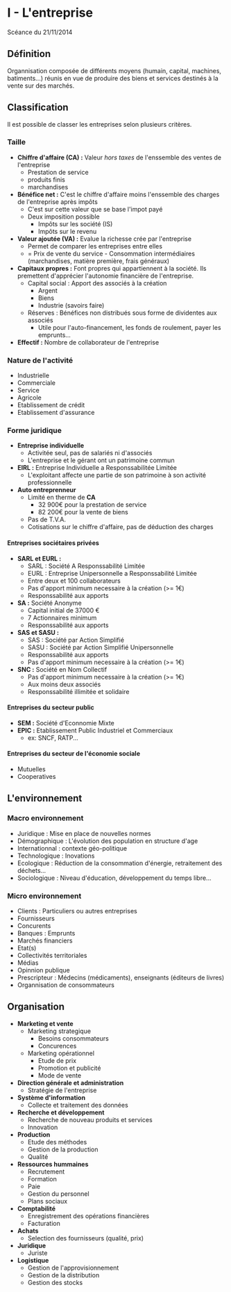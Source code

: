 # I - L'entreprise
Scéance du 21/11/2014

## Définition
Organnisation composée de différents moyens (humain, capital, machines, batiments...) réunis en vue de produire des biens et services destinés à la vente sur des marchés.

## Classification
Il est possible de classer les entreprises selon plusieurs critères.

### Taille
 - **Chiffre d'affaire (CA) :** Valeur *hors taxes* de l'enssemble des ventes de l'entreprise 
	 - Prestation de service
	 - produits finis
	 - marchandises
 - **Bénéfice net :** C'est le chiffre d'affaire moins l'enssemble des charges de l'entreprise après impôts
	 - C'est sur cette valeur que se base l'impot payé
	 - Deux imposition possible
		 - Impôts sur les société (IS)
		 - Impôts sur le revenu
 - **Valeur ajoutée (VA) :** Evalue la richesse crée par l'entreprise
	 - Permet de comparer les entreprises entre elles
	 - = Prix de vente du service - Consommation intermédiaires (marchandises, matière première, frais généraux)
 - **Capitaux propres :** Font propres qui appartiennent à la société. Ils premettent d'apprécier l'autonomie financière de l'entreprise.
	 - Capital social : Apport des associés à la création
		 - Argent
		 - Biens
		 - Industrie (savoirs faire)
	 - Réserves : Bénéfices non distribués sous forme de dividentes aux associés
		 - Utile pour l'auto-financement, les fonds de roulement, payer les emprunts...
 - **Effectif :** Nombre de collaborateur de l'entreprise 

### Nature de l'activité
 - Industrielle
 - Commerciale
 - Service
 - Agricole
 - Etablissement de crédit
 - Etablissement d'assurance

### Forme juridique
 - **Entreprise individuelle** 
	 - Activitée seul, pas de salariés ni d'associés
	 - L'entreprise et le gérant ont un patrimoine commun
 - **EIRL :** Entreprise Individuelle a Responssabilitée Limitée
	 - L'exploitant affecte une partie de son patrimoine à son activité professionnelle
 - **Auto entreprenneur**
	 - Limité en therme de **CA**
		 - 32 900€ pour la prestation de service
		 - 82 200€ pour la vente de biens
	 - Pas de T.V.A.
	 - Cotisations sur le chiffre d'affaire, pas de déduction des charges

#### Entreprises sociétaires privées
 - **SARL et EURL :**
	 - SARL : Société A Responssabilité Limitée
	 - EURL : Entreprise Unipersonnelle a Responssabilité Limitée
	 - Entre deux et 100 collaborateurs
	 - Pas d'apport minimum necessaire à la création (>= 1€)
	 - Responssabilité aux apports
 - **SA :** Société Anonyme
	 - Capital initial de 37000 €
	 - 7 Actionnaires minimum
	 - Responssabilité aux apports
 - **SAS et SASU :**
	 - SAS : Société par Action Simplifié
	 - SASU :  Société par Action Simplifié Unipersonnelle
	 - Responssabilité aux apports
	 - Pas d'apport minimum necessaire à la création (>= 1€)
 - **SNC :** Société en Nom Collectif
	 - Pas d'apport minimum necessaire à la création (>= 1€)
	 - Aux moins deux associés
	 - Responssabilité illimitée et solidaire

#### Entreprises du secteur public
 - **SEM :** Société d'Econnomie Mixte
 - **EPIC :** Etablissement Public Industriel et Commerciaux
	 - ex: SNCF, RATP...

#### Entreprises du secteur de l'économie sociale
 - Mutuelles
 - Cooperatives

## L'environnement

### Macro environnement
 - Juridique : Mise en place de nouvelles normes
 - Démographique : L'évolution des population en structure d'age
 - Internationnal : contexte géo-politique
 - Technologique : Inovations
 - Ecologique : Réduction de la consommation d'énergie, retraitement des déchets...
 - Sociologique : Niveau d'éducation, développement du temps libre...

### Micro environnement
 - Clients : Particuliers ou autres entreprises
 - Fournisseurs 
 - Concurents
 - Banques : Emprunts
 - Marchés financiers
 - Etat(s)
 - Collectivités territoriales
 - Médias
 - Opinnion publique
 - Prescripteur : Médecins (médicaments), enseignants (éditeurs de livres)
 - Organnisation de consommateurs

## Organisation
 - **Marketing et vente**
	 - Marketing strategique
		 - Besoins consommateurs
		 - Concurences
	 - Marketing opérationnel
		 - Etude de prix
		 - Promotion et publicité
		 - Mode de vente
 - **Direction générale et administration**
	 - Stratégie de l'entreprise
 - **Système d'information**
	 - Collecte et traitement des données
 - **Recherche et développement**
	 - Recherche de nouveau produits et services
	 - Innovation
 - **Production**
	 - Etude des méthodes
	 - Gestion de la production
	 - Qualité
 - **Ressources hummaines**
	 - Recrutement
	 - Formation
	 - Paie
	 - Gestion du personnel
	 - Plans sociaux
 - **Comptabilité**
	 - Enregistrement des opérations financières
	 - Facturation
 - **Achats**
	 - Selection des fournisseurs (qualité, prix)
 - **Juridique**
	 - Juriste
 - **Logistique**
	 - Gestion de l'approvisionnement
	 - Gestion de la distribution
	 - Gestion des stocks